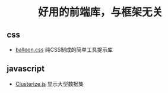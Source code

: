 <h1 align="center">
  好用的前端库，与框架无关
</h1>

## css

* [balloon.css](https://github.com/kazzkiq/balloon.css) 纯CSS制成的简单工具提示库

## javascript

* [Clusterize.js](https://github.com/NeXTs/Clusterize.js) 显示大型数据集
